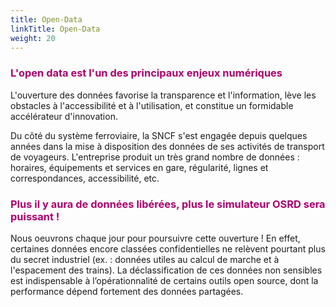 ```yaml
---
title: Open-Data
linkTitle: Open-Data
weight: 20
---
```


### <font color=#aa026d>L'open data est l'un des principaux enjeux numériques</font>

L'ouverture des données favorise la transparence et l'information, lève les obstacles à l'accessibilité et à l'utilisation, et constitue un formidable accélérateur d'innovation.

Du côté du système ferroviaire, la SNCF s'est engagée depuis quelques années dans la mise à disposition des données de ses activités de transport de voyageurs. L'entreprise produit un très grand nombre de données : horaires, équipements et services en gare, régularité, lignes et correspondances, accessibilité, etc.

### <font color=#aa026d>Plus il y aura de données libérées, plus le simulateur OSRD sera puissant !</font>

Nous oeuvrons chaque jour pour poursuivre cette ouverture ! En effet, certaines données encore classées confidentielles ne relèvent pourtant plus du secret industriel (ex. : données utiles au calcul de marche et à l'espacement des trains). La déclassification de ces données non sensibles est indispensable à l’opérationnalité de certains outils open source, dont la performance dépend fortement des données partagées.
